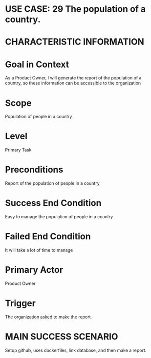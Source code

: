 # USE CASE: 29 The population of a country.
# CHARACTERISTIC INFORMATION

# Goal in Context
As a Product Owner, I will generate the report of the population of a country, so these information can be accessible to the organization

# Scope
Population of people in a country

# Level
Primary Task

# Preconditions
Report of the population of people in a country

# Success End Condition
Easy to manage the population of people in a country

# Failed End Condition
It will take a lot of time to manage

# Primary Actor
Product Owner

# Trigger
The organization asked to make the report.

# MAIN SUCCESS SCENARIO
Setup github, uses dockerfiles, link database, and then make a report.
